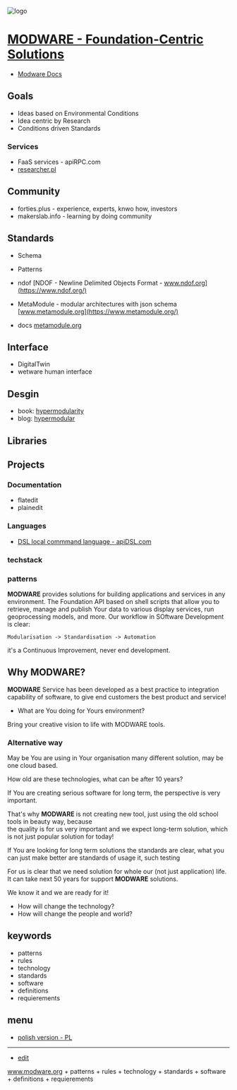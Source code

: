 ![logo](https://logo.modware.org/15/color_rectangle.png)

# [MODWARE - Foundation-Centric Solutions](https://www.modware.org)
+ [Modware Docs](https://docs.modware.org/)


## Goals  
+ Ideas based on Environmental Conditions
+ Idea centric by Research 
+ Conditions driven Standards 


### Services

+ FaaS services - apiRPC.com
+ [researcher.pl](https://www.researcher.pl/)


## Community

+ forties.plus - experience, experts, knwo how, investors
+ makerslab.info - learning by doing community



## Standards

+ Schema
+ Patterns
  
+ ndof [NDOF - Newline Delimited Objects Format - www.ndof.org](https://www.ndof.org/)
+ MetaModule - modular architectures with json schema [www.metamodule.org](https://www.metamodule.org/)
+ docs [metamodule.org](https://docs.metamodule.org/)

## Interface

+ DigitalTwin
+ wetware human interface


  
## Desgin

+ book: [hypermodularity](http://www.hypermodularity.com)
+ blog: [hypermodular](http://www.hypermodular.com)



## Libraries


## Projects



### Documentation

+ flatedit
+ plainedit


### Languages

+ [DSL local commmand language - apiDSL.com](https://www.apidsl.com/)


### techstack


### patterns






**MODWARE** provides solutions for building applications and services in any environment.
The Foundation API based on shell scripts that allow you to retrieve, manage and publish Your data to various display services, run geoprocessing models, and more.
Our workflow in SOftware Development is clear:

    Modularisation -> Standardisation -> Automation

it's a Continuous Improvement, never end development.




## Why **MODWARE**?

**MODWARE** Service has been developed as a best practice to integration capability of software, to give end customers the best product and service!

+ What are You doing for Yours environment?

Bring your creative vision to life with MODWARE tools.



### Alternative way

May be You are using in Your organisation many different solution, may be one cloud based.

How old are these technologies, what can be after 10 years?

If You are creating serious software for long term, the perspective is very important.

That's why **MODWARE** is not creating new tool, just using the old school tools in beauty way, because  
the quality is for us very important and we expect long-term solution, which is not just popular solution for today!

If You are looking for long term solutions the standards are clear, what you can just make better are standards of usage it, such testing

For us is clear that we need solution for whole our (not just application) life.  
It can take next 50 years for support **MODWARE** solutions.

We know it and we are ready for it!

+ How will change the technology?
+ How will change the people and world?


## keywords

+ patterns
+ rules
+ technology
+ standards
+ software
+ definitions
+ requierements

## menu

+ [polish version - PL](https://docs.modware.org/README_PL.html)



---

+ [edit](https://github.com/modware-org/www/edit/main/README.md)

www.modware.org +  patterns + rules + technology + standards + software + definitions + requierements
